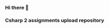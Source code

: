 ### Hi there 👋


### Csharp 2 assignments upload repository

<!--
**aaamorrrbb/aaamorrrbb** is a ✨ _special_ ✨ repository because its `README.md` (this file) appears on your GitHub profile.


-->

